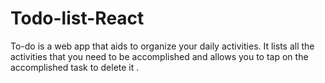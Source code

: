 # Todo-list-React
To-do is a web app that aids to organize your daily activities. It lists all the activities that you need to be accomplished and 
allows you to tap on the accomplished task to delete it .
